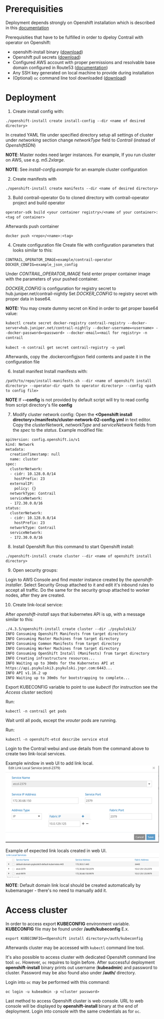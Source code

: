 # Prerequisities
Deployment depends strongly on Openshift installation which is described in this [documentation](https://docs.openshift.com/container-platform/4.1/installing/installing_aws/installing-aws-customizations.html)

Prerequisities that have to be fulfilled in order to dpeloy Contrail with operator on Openshift:
* openshift-install binary ([download](https://cloud.redhat.com/openshift/install))
* Openshift pull secrets ([download](https://cloud.redhat.com/openshift/install/pull-secret))
* Configured AWS account with proper permissions and resolvable base domain configured in Route53 ([documentation](https://docs.openshift.com/container-platform/4.3/installing/installing_aws/installing-aws-account.html#installing-aws-account))
* Any SSH key generated on local machine to provide during installation
* (Optional) `oc` command line tool downloaded ([download](https://cloud.redhat.com/openshift/install))

# Deployment

1. Create install config with:
```
./openshift-install create install-config --dir <name of desired directory>
```
In created YAML file under specified directory setup all settings of cluster
under *networking* section change *networkType* field to *Contrail* (instead of *OpenshiftSDN*)

**NOTE**: Master nodes need larger instances.
For example, If you run cluster on AWS, use e.g. *m5.2xlarge*.

**NOTE**: See *install-config.example* for an example cluster configuration

2. Create manifests with
```
./openshift-install create manifests --dir <name of desired directory>
```

3. Build contrail-operator
Go to cloned directory with contrail-operator project and build operator
```
operator-sdk build <your container registry>/<name of your container>:<tag of container>
```
Afterwards push container
```
docker push <repo>/<name>:<tag>
```

4. Create configuration file
Create file with configuration parameters that looks similar to this:
```
CONTRAIL_OPERATOR_IMAGE=example/contrail-operator
DOCKER_CONFIG=example_json_config
```
Under *CONTRAIL_OPERATOR_IMAGE* field enter proper container image with the parameters of your pushed container.

*DOCKER_CONFIG* is configuration for registry secret to hub.juniper.net/contrail-nightly
Set *DOCKER_CONFIG* to registry secret with proper data in base64.

**NOTE:** You may create dummy secret on Kind in order to get proper base64 value:
```
kubectl create secret docker-registry contrail-registry --docker-server=hub.juniper.net/contrail-nightly --docker-username=<username> --docker-password=<password> --docker-email=<mail for registry> -n contrail

kubect -n contrail get secret contrail-registry -o yaml
```
Afterwards, copy the .dockerconfigjson field contents and paste it in the configuration file

6. Install manifest
Install manifests with:
```
/path/to/repo/install-manifests.sh --dir <name of openshift install directory> --operator-dir <path to operator directory> --config <path to config file>
```
**NOTE** If **--config** is not provided by default script will try to read config from script directory's file **config**

7. Modify cluster network config:
Open the  **\<Openshift install directory>/manifests/cluster-network-02-config.yml** in text editor. Copy the *clusterNetwork*, *networkType* and *serviceNetwork* fields from the *spec* to the *status*. Example modified file:
```
apiVersion: config.openshift.io/v1
kind: Network
metadata:
  creationTimestamp: null
  name: cluster
spec:
  clusterNetwork:
  - cidr: 10.128.0.0/14
    hostPrefix: 23
  externalIP:
    policy: {}
  networkType: Contrail
  serviceNetwork:
  - 172.30.0.0/16
status:
  clusterNetwork:
  - cidr: 10.128.0.0/14
    hostPrefix: 23
  networkType: Contrail
  serviceNetwork:
  - 172.30.0.0/16
```

8. Install Openshift
Run this command to start Openshift install:
```
./openshift-install create cluster --dir <name of openshift install directory>
```

9. Open security groups:

Login to AWS Console and find *master* instance created by the *openshift-installer*. Select Security Group attached to it and edit it's inbound rules to accept all traffic. Do the same for the security group attached to worker nodes, after they are created.

10. Create link-local service:

After *openshift-install* says that kubernetes API is up, with a message similar to this:
```
./4.3.5/openshift-install create cluster --dir ./psykulski3/
INFO Consuming Openshift Manifests from target directory
INFO Consuming Master Machines from target directory
INFO Consuming Common Manifests from target directory
INFO Consuming Worker Machines from target directory
INFO Consuming OpenShift Install (Manifests) from target directory
INFO Creating infrastructure resources...
INFO Waiting up to 30m0s for the Kubernetes API at https://api.psykulski3.psykulski.jnpr.com:6443...
INFO API v1.16.2 up
INFO Waiting up to 30m0s for bootstrapping to complete...
```

Export KUBECONFIG variable to point to use *kubectl* (for instruction see the *Access cluster* section)

Run:
```
kubectl -n contrail get pods
```

Wait until all pods, except the *vrouter* pods are running.

Run:
```
kubectl -n openshift-etcd describe service etcd
```

Login to the Contrail webui and use details from the command above to create two link-local services.

Example window in web UI to add link local.
![link-local-add](example_link-local.png)

Example of expected link locals created in web UI.
![link-local-all](example_all-link-local.png)

**NOTE**: Default domain link local should be created automatically by kubemanager - there's no need to manually add it.

# Access cluster
In order to access export **KUBECONFIG** environment variable.
**KUBECONFIG** file may be found under **<Openshift install directory>/auth/kubeconfig**
E.x.
```
export KUBECONFIG=<Openshift install directory>/auth/kubeconfig
```
Afterwards cluster may be accessed with `kubectl` command line tool.

It's also possible to access cluster with dedicated Openshift command line tool: `oc`.
However, `oc` requires to login before.
After successful deployment **openshift-install** binary prints out username (**kubeadmin**) and password to cluster.
Password may be also found also under **<Openshift install directory>/auth/** directory.

Login into `oc` may be performed with this command:
```
oc login -u kubeadmin -p <cluster password>
```

Last method to access Openshift cluster is web console.
URL to web console will be displayed by **openshift-install** binary at the end of deployment.
Login into console with the same credentials as for `oc`.

